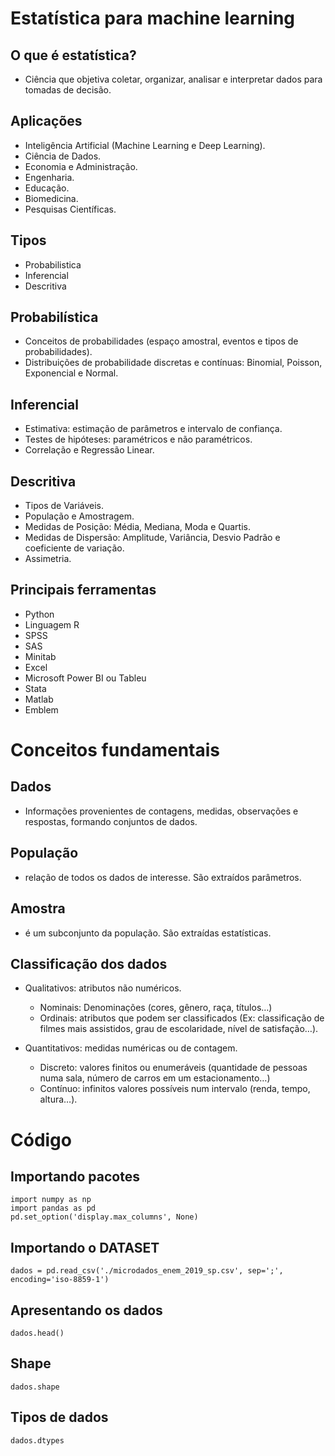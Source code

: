 ﻿# Estatística para machine learning

## O que é estatística?

- Ciência que objetiva coletar, organizar, analisar e interpretar dados para tomadas de decisão.

## Aplicações

- Inteligência Artificial (Machine Learning e Deep Learning).
- Ciência de Dados.
- Economia e Administração.
- Engenharia.
- Educação.
- Biomedicina.
- Pesquisas Científicas.

## Tipos

- Probabilistica
- Inferencial
- Descritiva

## Probabilística

- Conceitos de probabilidades (espaço amostral, eventos e tipos de probabilidades).
- Distribuições de probabilidade discretas e contínuas: Binomial, Poisson, Exponencial e Normal.

## Inferencial

- Estimativa: estimação de parâmetros e intervalo de confiança.
- Testes de hipóteses: paramétricos e não paramétricos.
- Correlação e Regressão Linear.

## Descritiva

- Tipos de Variáveis.
- População e Amostragem.
- Medidas de Posição: Média, Mediana, Moda e Quartis.
- Medidas de Dispersão: Amplitude, Variância, Desvio Padrão e coeficiente de variação.
- Assimetria.

## Principais ferramentas

- Python
- Linguagem R
- SPSS
- SAS
- Minitab
- Excel
- Microsoft Power BI ou Tableu
- Stata
- Matlab
- Emblem

# Conceitos fundamentais

## Dados

- Informações provenientes de contagens, medidas, observações e respostas, formando conjuntos de dados.

## População

- relação de todos os dados de interesse. São extraídos parâmetros.

## Amostra

- é um subconjunto da população. São extraídas estatísticas.

## Classificação dos dados

- Qualitativos: atributos não numéricos.

  - Nominais: Denominações (cores, gênero, raça, títulos…)
  - Ordinais: atributos que podem ser classificados (Ex: classificação de filmes mais assistidos, grau de escolaridade, nível de satisfação…).

- Quantitativos: medidas numéricas ou de contagem.
  - Discreto: valores finitos ou enumeráveis (quantidade de pessoas numa sala, número de carros em um estacionamento…)
  - Contínuo: infinitos valores possíveis num intervalo (renda, tempo, altura…).

# Código

## Importando pacotes

    import numpy as np
    import pandas as pd
    pd.set_option('display.max_columns', None)

## Importando o DATASET

    dados = pd.read_csv('./microdados_enem_2019_sp.csv', sep=';', encoding='iso-8859-1')

## Apresentando os dados

    dados.head()

## Shape

    dados.shape

## Tipos de dados

    dados.dtypes
